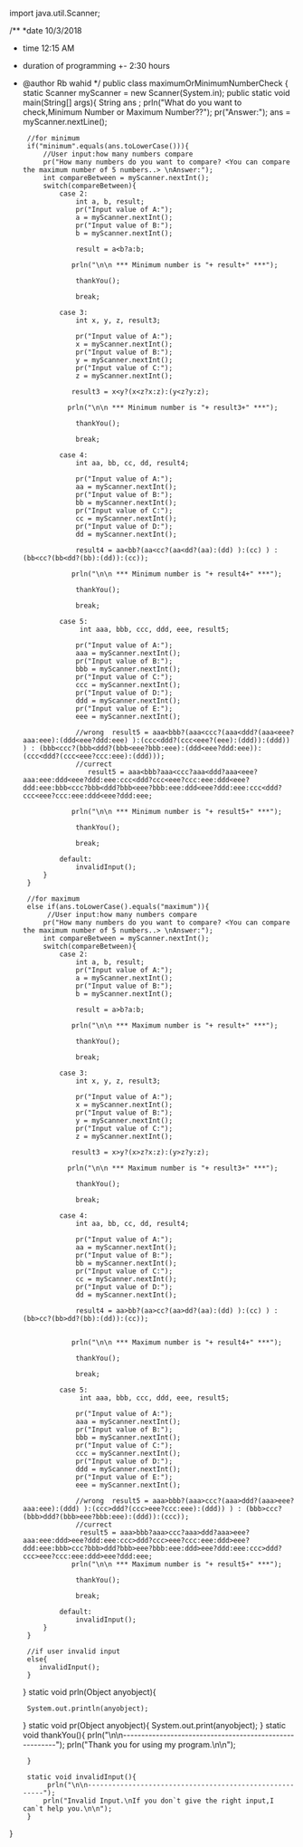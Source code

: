 
import java.util.Scanner;


/**
 *date 10/3/2018
 * time 12:15 AM
 * duration of programming +- 2:30 hours
 * @author Rb wahid
 */
public class maximumOrMinimumNumberCheck {
    static Scanner myScanner = new Scanner(System.in);
    public static void main(String[] args){
        String ans ;
        prln("What do you want to check,Minimum Number or Maximum Number??");
        pr("Answer:");
        ans = myScanner.nextLine();
        
        //for minimum
        if("minimum".equals(ans.toLowerCase())){
            //User input:how many numbers compare 
            pr("How many numbers do you want to compare? <You can compare the maximum number of 5 numbers..> \nAnswer:");
            int compareBetween = myScanner.nextInt();
            switch(compareBetween){
                case 2:
                    int a, b, result;
                    pr("Input value of A:");
                    a = myScanner.nextInt();
                    pr("Input value of B:");
                    b = myScanner.nextInt();
                   
                    result = a<b?a:b;
                   
                   prln("\n\n *** Minimum number is "+ result+" ***");
                    
                    thankYou();
                    
                    break;
                    
                case 3:
                    int x, y, z, result3;
                    
                    pr("Input value of A:");
                    x = myScanner.nextInt();
                    pr("Input value of B:");
                    y = myScanner.nextInt();
                    pr("Input value of C:");
                    z = myScanner.nextInt();
                    
                   result3 = x<y?(x<z?x:z):(y<z?y:z);
                   
                  prln("\n\n *** Minimum number is "+ result3+" ***");
                    
                    thankYou();
                    
                    break;
                
                case 4:
                    int aa, bb, cc, dd, result4;
                    
                    pr("Input value of A:");
                    aa = myScanner.nextInt();
                    pr("Input value of B:");
                    bb = myScanner.nextInt();
                    pr("Input value of C:");
                    cc = myScanner.nextInt();
                    pr("Input value of D:");
                    dd = myScanner.nextInt();
                    
                    result4 = aa<bb?(aa<cc?(aa<dd?(aa):(dd) ):(cc) ) : (bb<cc?(bb<dd?(bb):(dd)):(cc));
                    
                   prln("\n\n *** Minimum number is "+ result4+" ***");
                    
                    thankYou();
                    
                    break;
                    
                case 5:
                     int aaa, bbb, ccc, ddd, eee, result5;
                    
                    pr("Input value of A:");
                    aaa = myScanner.nextInt();
                    pr("Input value of B:");
                    bbb = myScanner.nextInt();
                    pr("Input value of C:");
                    ccc = myScanner.nextInt();
                    pr("Input value of D:");
                    ddd = myScanner.nextInt();
                    pr("Input value of E:");
                    eee = myScanner.nextInt();
                    
                    //wrong  result5 = aaa<bbb?(aaa<ccc?(aaa<ddd?(aaa<eee?aaa:eee):(ddd<eee?ddd:eee) ):(ccc<ddd?(ccc<eee?(eee):(ddd)):(ddd)) ) : (bbb<ccc?(bbb<ddd?(bbb<eee?bbb:eee):(ddd<eee?ddd:eee)):(ccc<ddd?(ccc<eee?ccc:eee):(ddd)));
                    //currect
                       result5 = aaa<bbb?aaa<ccc?aaa<ddd?aaa<eee?aaa:eee:ddd<eee?ddd:eee:ccc<ddd?ccc<eee?ccc:eee:ddd<eee?ddd:eee:bbb<ccc?bbb<ddd?bbb<eee?bbb:eee:ddd<eee?ddd:eee:ccc<ddd?ccc<eee?ccc:eee:ddd<eee?ddd:eee;
                  
                   prln("\n\n *** Minimum number is "+ result5+" ***");
                    
                    thankYou();
                    
                    break;
                    
                default:
                    invalidInput();
            }
        }
        
        //for maximum
        else if(ans.toLowerCase().equals("maximum")){
             //User input:how many numbers compare 
            pr("How many numbers do you want to compare? <You can compare the maximum number of 5 numbers..> \nAnswer:");
            int compareBetween = myScanner.nextInt();
            switch(compareBetween){
                case 2:
                    int a, b, result;
                    pr("Input value of A:");
                    a = myScanner.nextInt();
                    pr("Input value of B:");
                    b = myScanner.nextInt();
                   
                    result = a>b?a:b;
                   
                   prln("\n\n *** Maximum number is "+ result+" ***");
                    
                    thankYou();
                    
                    break;
                    
                case 3:
                    int x, y, z, result3;
                    
                    pr("Input value of A:");
                    x = myScanner.nextInt();
                    pr("Input value of B:");
                    y = myScanner.nextInt();
                    pr("Input value of C:");
                    z = myScanner.nextInt();
                    
                   result3 = x>y?(x>z?x:z):(y>z?y:z);
                   
                  prln("\n\n *** Maximum number is "+ result3+" ***");
                    
                    thankYou();
                    
                    break;
                
                case 4:
                    int aa, bb, cc, dd, result4;
                    
                    pr("Input value of A:");
                    aa = myScanner.nextInt();
                    pr("Input value of B:");
                    bb = myScanner.nextInt();
                    pr("Input value of C:");
                    cc = myScanner.nextInt();
                    pr("Input value of D:");
                    dd = myScanner.nextInt();
                    
                    result4 = aa>bb?(aa>cc?(aa>dd?(aa):(dd) ):(cc) ) : (bb>cc?(bb>dd?(bb):(dd)):(cc));
                   
                    
                   prln("\n\n *** Maximum number is "+ result4+" ***");
                    
                    thankYou();
                    
                    break;
                    
                case 5:
                     int aaa, bbb, ccc, ddd, eee, result5;
                    
                    pr("Input value of A:");
                    aaa = myScanner.nextInt();
                    pr("Input value of B:");
                    bbb = myScanner.nextInt();
                    pr("Input value of C:");
                    ccc = myScanner.nextInt();
                    pr("Input value of D:");
                    ddd = myScanner.nextInt();
                    pr("Input value of E:");
                    eee = myScanner.nextInt();
                    
                    //wrong  result5 = aaa>bbb?(aaa>ccc?(aaa>ddd?(aaa>eee?aaa:eee):(ddd) ):(ccc>ddd?(ccc>eee?ccc:eee):(ddd)) ) : (bbb>ccc?(bbb>ddd?(bbb>eee?bbb:eee):(ddd)):(ccc));
                    //currect 
                     result5 = aaa>bbb?aaa>ccc?aaa>ddd?aaa>eee?aaa:eee:ddd>eee?ddd:eee:ccc>ddd?ccc>eee?ccc:eee:ddd>eee?ddd:eee:bbb>ccc?bbb>ddd?bbb>eee?bbb:eee:ddd>eee?ddd:eee:ccc>ddd?ccc>eee?ccc:eee:ddd>eee?ddd:eee;
                   prln("\n\n *** Maximum number is "+ result5+" ***");
                    
                    thankYou();
                    
                    break;
                    
                default:
                    invalidInput();
            }
        }
        
        //if user invalid input
        else{
           invalidInput();
        }
        
    }
       static void prln(Object anyobject){
    
        System.out.println(anyobject);
    }
        static void pr(Object anyobject){
            System.out.print(anyobject);
        }
        static void thankYou(){
             prln("\n\n--------------------------------------------------------");
            prln("Thank you for using my program.\n\n");
           
        }
        
        static void invalidInput(){
             prln("\n\n--------------------------------------------------------");
            prln("Invalid Input.\nIf you don`t give the right input,I can`t help you.\n\n");
        }
   
}
